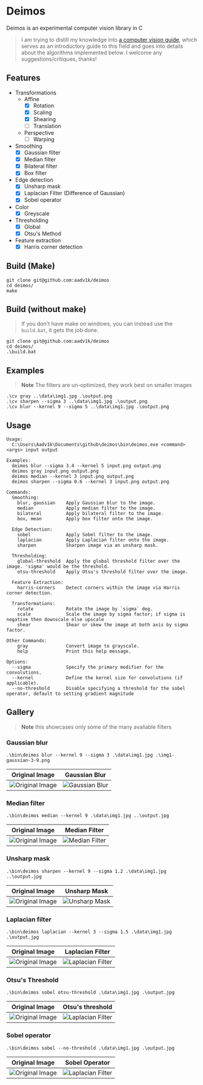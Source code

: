 # Deimos

Deimos is an experimental computer vision library in C

> I am trying to distill my knowledge into [a computer vision guide](https://aadv1k.gitbook.io/cv-guide), which serves as an introductory guide to this field and goes into details about the algorithms implemented below. I welcome any suggestions/critiques, thanks!

## Features

- Transformations
  - Affine
    - [X] Rotation
    - [X] Scaling
    - [X] Shearing
    - [ ] Translation
  - Perspective
    - [ ] Warping
- Smoothing
  - [X] Gaussian filter
  - [X] Median filter
  - [X] Bilateral filter
  - [X] Box filter
- Edge detection
  - [X] Unsharp mask
  - [X] Laplacian Filter (Difference of Gaussian)
  - [X] Sobel operator
- Color
  - [X] Greyscale
- Thresholding
  - [X] Global
  - [X] Otsu's Method
- Feature extraction
  - [X]  Harris corner detection

## Build (Make)

```
git clone git@github.com:aadv1k/deimos
cd deimos/
make
```

## Build (without make)

> If you don't have make on windows, you can instead use the `build.bat`, it gets the job done.

```console
git clone git@github.com:aadv1k/deimos
cd deimos/
.\build.bat
```

## Examples

> **Note**
> The filters are un-optimized, they work best on smaller images

```console
.\cv gray ..\data\img1.jpg .\output.png
.\cv sharpen --sigma 3 ..\data\img1.jpg .\output.png
.\cv blur --kernel 9 --sigma 5 ..\data\img1.jpg .\output.png
```

## Usage

```console
Usage:
  C:\Users\Aadv1k\Documents\github\deimos\bin\deimos.exe <command> <args> input output

Examples:
  deimos blur --sigma 3.4 --kernel 5 input.png output.png
  deimos gray input.png output.png
  deimos median --kernel 3 input.png output.png
  deimos sharpen --sigma 0.6 --kernel 3 input.png output.png

Commands:
  Smoothing:
    blur, gaussian    Apply Gaussian blur to the image.
    median            Apply median filter to the image.
    bilateral         Apply bilateral filter to the image.
    box, mean         Apply box filter onto the image.

  Edge Detection:
    sobel             Apply Sobel filter to the image.
    laplacian         Apply Laplacian filter onto the image.
    sharpen           Sharpen image via an unsharp mask.

  Thresholding:
    global-threshold  Apply the global threshold filter over the image. 'sigma' would be the threshold.
    otsu-threshold    Apply Otsu's threshold filter over the image.

  Feature Extraction:
    harris-corners    Detect corners within the image via Harris corner detection.

  Transformations:
    rotate            Rotate the image by `sigma` deg.
    scale             Scale the image by sigma factor; if sigma is negative then downscale else upscale
    shear             Shear or skew the image at both axis by sigma factor.

Other Commands:
    gray              Convert image to grayscale.
    help              Print this help message.

Options:
  --sigma             Specify the primary modifier for the convolutions.
  --kernel            Define the kernel size for convolutions (if applicable).
  --no-threshold      Disable specifying a threshold for the sobel operator, default to setting gradient magnitude 
```

## Gallery

> **Note**
> this showcases only some of the many avaliable filters

### Gaussian blur

```console
.\bin\deimos blur --kernel 9 --sigma 3 .\data\img1.jpg .\img1-gaussian-3-9.png
```

| Original Image | Gaussian Blur |
| --- | --- |
| ![Original Image](./docs/.gitbook/assets/img1.jpg) | ![Gaussian Blur](./docs/.gitbook/assets/gaussian-3-9.jpg) |

### Median filter

```console
.\bin\deimos median --kernel 9 .\data\img1.jpg ..\output.jpg
```

| Original Image | Median Filter |
| --- | --- |
| ![Original Image](./docs/.gitbook/assets/img1.jpg) | ![Median Filter](./docs/.gitbook/assets/median-9.jpg) |

### Unsharp mask

```console
.\bin\deimos sharpen --kernel 9 --sigma 1.2 .\data\img1.jpg ..\output.jpg
```


| Original Image | Unsharp Mask |
| --- | --- |
| ![Original Image](./docs/.gitbook/assets/img1.jpg) | ![Unsharp Mask](./docs/.gitbook/assets/sharpen-1-9.jpg) |

### Laplacian filter

```console
.\bin\deimos laplacian --kernel 3 --sigma 1.5 .\data\img1.jpg .\output.jpg
```

| Original Image | Laplacian Filter |
| --- | --- |
| ![Original Image](./docs/.gitbook/assets/img1.jpg) | ![Laplacian Filter](./docs/.gitbook/assets/laplacian-1-3.jpg) |

</div>


### Otsu's Threshold

```console
.\bin\deimos sobel otsu-threshold .\data\img1.jpg .\output.jpg
```

| Original Image | Otsu's threshold |
| --- | --- |
| ![Original Image](./docs/.gitbook/assets/img1.jpg) | ![Laplacian Filter](./docs/.gitbook/assets/otsu-threshold.jpg) |

</div>

### Sobel operator

```console
.\bin\deimos sobel --no-threshold .\data\img1.jpg .\output.jpg
```

| Original Image | Sobel Operator |
| --- | --- |
| ![Original Image](./docs/.gitbook/assets/img1.jpg) | ![Laplacian Filter](./docs/.gitbook/assets/sobel.jpg) |

</div>
